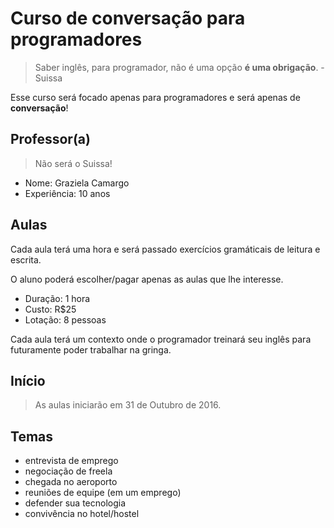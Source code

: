 # Curso de conversação para programadores

> Saber inglês, para programador, não é uma opção **é uma obrigação**. - Suissa

Esse curso será focado apenas para programadores e será apenas de **conversação**!

## Professor(a)

> Não será o Suissa!

- Nome: Graziela Camargo
- Experiência: 10 anos

## Aulas

Cada aula terá uma hora e será passado exercícios gramáticais de leitura e escrita.

O aluno poderá escolher/pagar apenas as aulas que lhe interesse.

- Duração: 1 hora
- Custo: R$25
- Lotação: 8 pessoas

Cada aula terá um contexto onde o programador treinará seu inglês para futuramente poder trabalhar na gringa.

## Início

> As aulas iniciarão em 31 de Outubro de 2016.

## Temas

- entrevista de emprego
- negociação de freela
- chegada no aeroporto
- reuniões de equipe (em um emprego)
- defender sua tecnologia
- convivência no hotel/hostel

